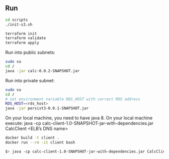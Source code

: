 ## Run

```bash
cd scripts
./init-s3.sh

terraform init
terraform validate
terraform apply
```

Run into public subnets:
```bash
sudo su
cd /
java -jar calc-0.0.2-SNAPSHOT.jar
```

Run into private subnet:
```bash
sudo su
cd /
# set environment variable RDS_HOST with correct RDS address
RDS_HOST=<rds_host>
java -jar persist3-0.0.1-SNAPSHOT.jar
```

On your local machine, you need to have java 8.
On your local machine execute:
java -cp calc-client-1.0-SNAPSHOT-jar-with-dependencies.jar CalcClient <ELB’s DNS name>
```bash
docker build -t client .
docker run --rm -it client bash

$> java -cp calc-client-1.0-SNAPSHOT-jar-with-dependencies.jar CalcClient <ELB’s DNS name>
```
